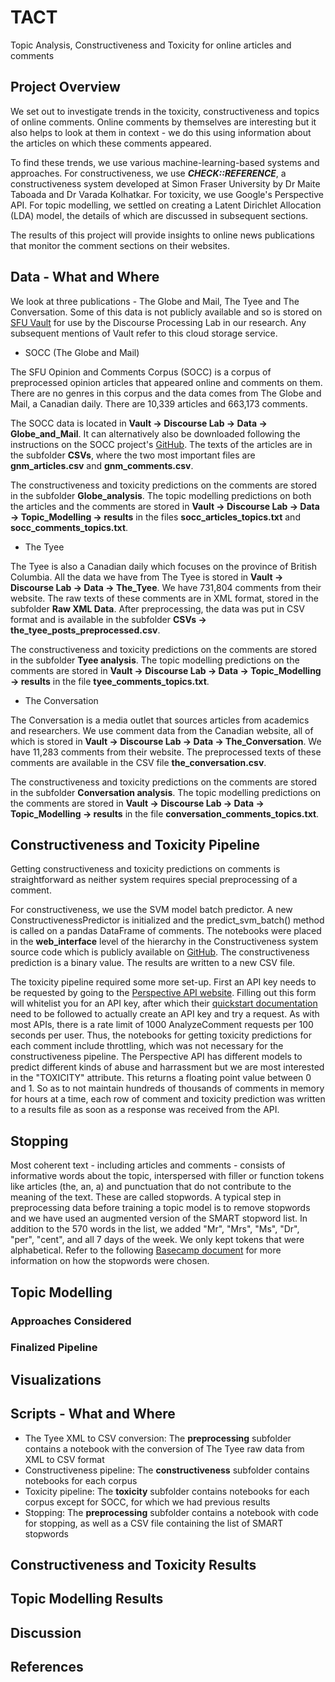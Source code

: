 # TACT
Topic Analysis, Constructiveness and Toxicity for online articles and comments

## Project Overview

We set out to investigate trends in the toxicity, constructiveness and topics of online comments.
Online comments by themselves are interesting but it also helps to look at them in context - we do this using information about the articles on which these comments appeared.

To find these trends, we use various machine-learning-based systems and approaches.
For constructiveness, we use **_CHECK::REFERENCE_**, a constructiveness system developed at Simon Fraser University by Dr Maite Taboada and Dr Varada Kolhatkar.
For toxicity, we use Google's Perspective API.
For topic modelling, we settled on creating a Latent Dirichlet Allocation (LDA) model, the details of which are discussed in subsequent sections.

The results of this project will provide insights to online news publications that monitor the comment sections on their websites.

## Data - What and Where

We look at three publications - The Globe and Mail, The Tyee and The Conversation.
Some of this data is not publicly available and so is stored on [SFU Vault](https://vault.sfu.ca/) for use by the Discourse Processing Lab in our research.
Any subsequent mentions of Vault refer to this cloud storage service.

+ SOCC (The Globe and Mail)

The SFU Opinion and Comments Corpus (SOCC) is a corpus of preprocessed opinion articles that appeared online and comments on them.
There are no genres in this corpus and the data comes from The Globe and Mail, a Canadian daily.
There are 10,339 articles and 663,173 comments.

The SOCC data is located in __Vault -> Discourse Lab -> Data -> Globe_and_Mail__.
It can alternatively also be downloaded following the instructions on the SOCC project's [GitHub](https://github.com/sfu-discourse-lab/SOCC).
The texts of the articles are in the subfolder __CSVs__, where the two most important files are __gnm_articles.csv__ and __gnm_comments.csv__.

The constructiveness and toxicity predictions on the comments are stored in the subfolder __Globe_analysis__.
The topic modelling predictions on both the articles and the comments are stored in __Vault -> Discourse Lab -> Data -> Topic_Modelling -> results__ in the files __socc_articles_topics.txt__ and __socc_comments_topics.txt__.

+ The Tyee

The Tyee is also a Canadian daily which focuses on the province of British Columbia.
All the data we have from The Tyee is stored in __Vault -> Discourse Lab -> Data -> The_Tyee__.
We have 731,804 comments from their website.
The raw texts of these comments are in XML format, stored in the subfolder __Raw XML Data__.
After preprocessing, the data was put in CSV format and is available in the subfolder __CSVs -> the_tyee_posts_preprocessed.csv__.

The constructiveness and toxicity predictions on the comments are stored in the subfolder __Tyee analysis__.
The topic modelling predictions on the comments are stored in __Vault -> Discourse Lab -> Data -> Topic_Modelling -> results__ in the file __tyee_comments_topics.txt__.

+ The Conversation

The Conversation is a media outlet that sources articles from academics and researchers.
We use comment data from the Canadian website, all of which is stored in __Vault -> Discourse Lab -> Data -> The_Conversation__.
We have 11,283 comments from their website.
The preprocessed texts of these comments are available in the CSV file __the_conversation.csv__.

The constructiveness and toxicity predictions on the comments are stored in the subfolder __Conversation analysis__.
The topic modelling predictions on the comments are stored in __Vault -> Discourse Lab -> Data -> Topic_Modelling -> results__ in the file __conversation_comments_topics.txt__.

## Constructiveness and Toxicity Pipeline

Getting constructiveness and toxicity predictions on comments is straightforward as neither system requires special preprocessing of a comment.

For constructiveness, we use the SVM model batch predictor.
A new ConstructivenessPredictor is initialized and the predict_svm_batch() method is called on a pandas DataFrame of comments.
The notebooks were placed in the __web_interface__ level of the hierarchy in the Constructiveness system source code which is publicly available on [GitHub](https://github.com/sfu-discourse-lab/Constructiveness_public).
The constructiveness prediction is a binary value.
The results are written to a new CSV file.

The toxicity pipeline required some more set-up.
First an API key needs to be requested by going to the [Perspective API website](http://perspectiveapi.com/#/).
Filling out this form will whitelist you for an API key, after which their [quickstart documentation](https://github.com/conversationai/perspectiveapi/blob/master/quickstart.md) need to be followed to actually create an API key and try a request.
As with most APIs, there is a rate limit of 1000 AnalyzeComment requests per 100 seconds per user.
Thus, the notebooks for getting toxicity predictions for each comment include throttling, which was not necessary for the constructiveness pipeline.
The Perspective API has different models to predict different kinds of abuse and harrassment but we are most interested in the "TOXICITY" attribute. This returns a floating point value between 0 and 1.
So as to not maintain hundreds of thousands of comments in memory for hours at a time, each row of comment and toxicity prediction was written to a results file as soon as a response was received from the API.

## Stopping

Most coherent text - including articles and comments - consists of informative words about the topic, interspersed with filler or function tokens like articles (the, an, a) and punctuation that do not contribute to the meaning of the text.
These are called stopwords.
A typical step in preprocessing data before training a topic model is to remove stopwords and we have used an augmented version of the SMART stopword list.
In addition to the 570 words in the list, we added "Mr", "Mrs", "Ms", "Dr", "per", "cent", and all 7 days of the week.
We only kept tokens that were alphabetical.
Refer to the following [Basecamp document](https://3.basecamp.com/3749531/buckets/3682815/vaults/1408093034) for more information on how the stopwords were chosen.

## Topic Modelling

### Approaches Considered

### Finalized Pipeline

## Visualizations

## Scripts - What and Where

+ The Tyee XML to CSV conversion: The __preprocessing__ subfolder contains a notebook with the conversion of The Tyee raw data from XML to CSV format
+ Constructiveness pipeline: The __constructiveness__ subfolder contains notebooks for each corpus
+ Toxicity pipeline: The __toxicity__ subfolder contains notebooks for each corpus except for SOCC, for which we had previous results
+ Stopping: The __preprocessing__ subfolder contains a notebook with code for stopping, as well as a CSV file containing the list of SMART stopwords

## Constructiveness and Toxicity Results

## Topic Modelling Results

## Discussion

## References
